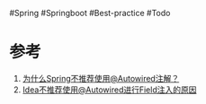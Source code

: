 #Spring #Springboot #Best-practice  #Todo 


# 参考
1. [为什么Spring不推荐使用@Autowired注解？](https://juejin.cn/post/7024382744742494216)
2. [Idea不推荐使用@Autowired进行Field注入的原因 ](https://juejin.cn/post/7080441168462348319#heading-0)